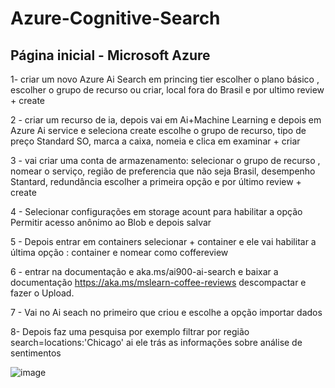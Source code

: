 # Azure-Cognitive-Search
## Página inicial - Microsoft Azure
1-  criar um novo Azure Ai Search  em princing  tier escolher o plano básico , escolher o grupo  de recurso ou criar, local fora do Brasil e por ultimo review + create

2 - criar um recurso de ia, depois vai em Ai+Machine Learning e depois em Azure Ai service e seleciona create escolhe o grupo de recurso, tipo de preço Standard SO, marca a caixa, nomeia e clica em examinar + criar

3 - vai criar uma conta de armazenamento: selecionar o grupo de recurso , nomear o serviço, região de preferencia que não seja Brasil,  desempenho Stantard, redundância escolher a primeira opção e por último review + create 

4 - Selecionar configurações em storage acount para  habilitar a opção 
Permitir acesso anônimo ao Blob e depois salvar

5 - Depois entrar em containers selecionar + container  e ele vai habilitar  a última opção : container e nomear como coffereview

6 - entrar na documentação  e aka.ms/ai900-ai-search e baixar a documentação https://aka.ms/mslearn-coffee-reviews  descompactar e fazer o Upload.

7 - Vai no Ai seach no primeiro que criou  e escolhe a opção  importar dados 

8- Depois faz uma pesquisa  por exemplo filtrar  por região search=locations:'Chicago' ai ele trás as informações sobre análise de sentimentos 


![image](https://github.com/geizaaquino/azure-cognitive-search/assets/83765561/47201d4d-3837-4240-8131-7f858b49bb01)


